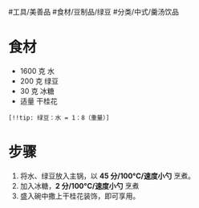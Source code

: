 #工具/美善品 #食材/豆制品/绿豆 #分类/中式/羹汤饮品 

# 食材

- 1600 克 水
- 200 克 绿豆
- 30 克 冰糖
- 适量 干桂花

`[!!tip: 绿豆：水 = 1：8（重量）]` 
# 步骤

1. 将水、绿豆放入主锅，以 **45 分/100°C/速度小勺** 烹煮。
2. 加入冰糖，**2 分/100°C/速度小勺** 烹煮
3. 盛入碗中撒上干桂花装饰，即可享用。